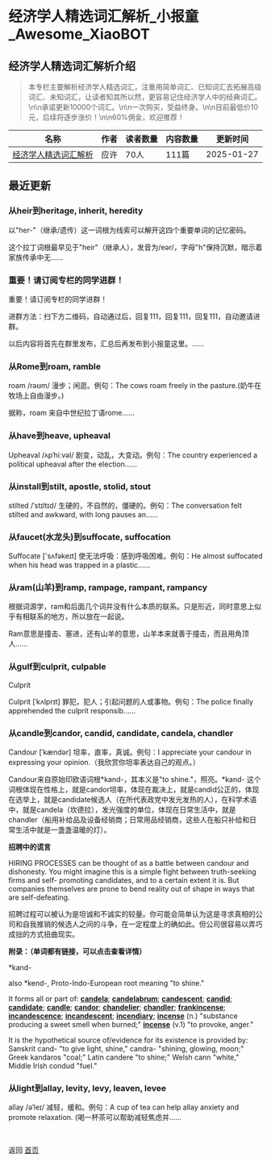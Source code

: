 # 经济学人精选词汇解析_小报童_Awesome_XiaoBOT

## 经济学人精选词汇解析介绍
> 本专栏主要解析经济学人精选词汇，注重用简单词汇、已知词汇去拓展高级词汇、未知词汇，让读者知其所以然，更容易记住经济学人中的经典词汇。\n\n承诺更新10000个词汇。\n\n一次购买，受益终身。\n\n目前最低价10元，后续将逐步涨价！\n\n60%佣金，欢迎推荐！  
  


|名称|作者|读者数量|内容数量|更新时间|
|---|---|---|---|---|
|[经济学人精选词汇解析](https://xiaobot.net/p/englishsideline?refer=0b133df9-27dc-423b-8101-639049001c13)|应许|70人|111篇|2025-01-27|

## 最近更新
### 从heir到heritage, inherit, heredity

以"her-"（继承/遗传）这一词根为线索可以解开这四个重要单词的记忆密码。

这个拉丁词根最早见于"heir"（继承人），发音为/eər/，字母"h"保持沉默，暗示着家族传承中无......

### 重要！请订阅专栏的同学进群！

重要！请订阅专栏的同学进群！

进群方法：扫下方二维码，自动通过后，回复111，回复111，回复111，自动邀请进群。

以后内容将首先在群里发布，汇总后再发布到小报童这里。......

### 从Rome到roam, ramble

roam /rəʊm/ 漫步；闲逛。例句：The cows roam freely in the pasture.(奶牛在牧场上自由漫步。)

据称，roam 来自中世纪拉丁语rome......

### 从have到heave, upheaval

Upheaval /ʌpˈhiːvəl/ 剧变，动乱，大变动。例句：The country experienced a political upheaval
after the election......

### 从install到stilt, apostle, stolid, stout

stilted /ˈstɪltɪd/ 生硬的，不自然的，僵硬的。例句：The conversation felt stilted and awkward,
with long pauses an......

### 从faucet(水龙头)到suffocate, suffocation

Suffocate ['sʌfəkeɪt] 使无法呼吸：感到呼吸困难。例句：He almost suffocated when his head was
trapped in a plastic......

### 从ram(山羊)到ramp, rampage, rampant, rampancy

根据词源学，ram和后面几个词并没有什么本质的联系。只是形近，同时意思上似乎有相联系的地方，所以放在一起说。

Ram意思是撞击、塞进，还有山羊的意思，山羊本来就善于撞击，而且用角顶人......

### 从gulf到culprit, culpable

Culprit

Culprit [ˈkʌlprɪt] 罪犯，犯人；引起问题的人或事物。例句：The police finally apprehended the
culprit responsib......

### 从candle到candor, candid, candidate, candela, chandler

Candour [ˈkændər] 坦率，直率，真诚。例句：I appreciate your candour in expressing your
opinion.（我欣赏你坦率表达自己的观点。）

Candour来自原始印欧语词根*kand-，其本义是"to shine."，照亮。*kand-
这个词根体现在性格上，就是candor坦率，体现在裁决上，就是candid公正的，体现在选举上，就是candidate候选人（在所代表政党中发光发热的人），在科学术语中，就是candela（坎德拉），发光强度的单位，体现在日常生活中，就是chandler（船用补给品及设备经销商；日常用品经销商，这些人在船只补给和日常生活中就是一盏盏温暖的灯）。

**招聘中的谎言**

HIRING PROCESSES can be thought of as a battle between candour and dishonesty.
You might imagine this is a simple fight between truth-seeking firms and self-
promoting candidates, and to a certain extent it is. But companies themselves
are prone to bend reality out of shape in ways that are self-defeating.

招聘过程可以被认为是坦诚和不诚实的较量。你可能会简单认为这是寻求真相的公司和自我推销的候选人之间的斗争，在一定程度上的确如此。但公司很容易以弄巧成拙的方式扭曲现实。

**附录：（单词都有链接，可以点击查看详情）**

*kand-

also *kend-, Proto-Indo-European root meaning "to shine."

It forms all or part of:
[**candela**](https://www.etymonline.com/word/candela);
[**candelabrum**](https://www.etymonline.com/word/candelabrum);
[**candescent**](https://www.etymonline.com/word/candescent);
[**candid**](https://www.etymonline.com/word/candid);
[**candidate**](https://www.etymonline.com/word/candidate);
[**candle**](https://www.etymonline.com/word/candle);
[**candor**](https://www.etymonline.com/word/candor);
[**chandelier**](https://www.etymonline.com/word/chandelier);
[**chandler**](https://www.etymonline.com/word/chandler);
[**frankincense**](https://www.etymonline.com/word/frankincense);
[**incandescence**](https://www.etymonline.com/word/incandescence);
[**incandescent**](https://www.etymonline.com/word/incandescent);
[**incendiary**](https://www.etymonline.com/word/incendiary);
[**incense**](https://www.etymonline.com/word/incense#etymonline_v_6303) (n.)
"substance producing a sweet smell when burned;"
[**incense**](https://www.etymonline.com/word/incense#etymonline_v_6304) (v.1)
"to provoke, anger."

It is the hypothetical source of/evidence for its existence is provided by:
Sanskrit cand- "to give light, shine," candra- "shining, glowing, moon;" Greek
kandaros "coal;" Latin candere "to shine;" Welsh cann "white," Middle Irish
condud "fuel."

### 从light到allay, levity, levy, leaven, levee

allay /əˈleɪ/ 减轻，缓和。例句：A cup of tea can help allay anxiety and promote
relaxation. (喝一杯茶可以帮助减轻焦虑并......


<a href="https://github.com/Reno9527/awesome-xiaobot" style="color: white; text-decoration: none;">awesome-xiaobot</a>

返回 [首页](../README.md)
